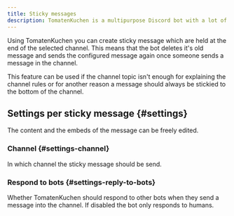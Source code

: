 ```yaml
---
title: Sticky messages
description: TomatenKuchen is a multipurpose Discord bot with a lot of features. Using sticky messages you can "pin" messages to the end of the channel - this page explains how to set them up.
---
```


Using TomatenKuchen you can create sticky message which are held at the end of the selected channel. This means that the bot deletes it's old message and sends the configured message again once someone sends a message in the channel.

This feature can be used if the channel topic isn't enough for explaining the channel rules or for another reason a message should always be stickied to the bottom of the channel.

## Settings per sticky message {#settings}

The content and the embeds of the message can be freely edited.

### Channel {#settings-channel}

In which channel the sticky message should be send.

### Respond to bots {#settings-reply-to-bots}

Whether TomatenKuchen should respond to other bots when they send a message into the channel. If disabled the bot only responds to humans.

